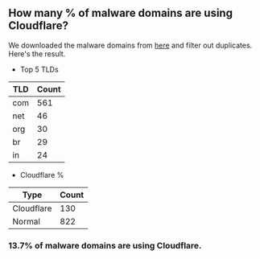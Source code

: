 ## How many % of malware domains are using Cloudflare?


We downloaded the malware domains from [here](https://urlhaus.abuse.ch) and filter out duplicates.
Here's the result.


[//]: # (start replacement)


- Top 5 TLDs

| TLD | Count |
| --- | --- |
| com | 561 |
| net | 46 |
| org | 30 |
| br | 29 |
| in | 24 |


- Cloudflare %

| Type | Count |
| --- | --- |
| Cloudflare | 130 |
| Normal | 822 |


### 13.7% of malware domains are using Cloudflare.